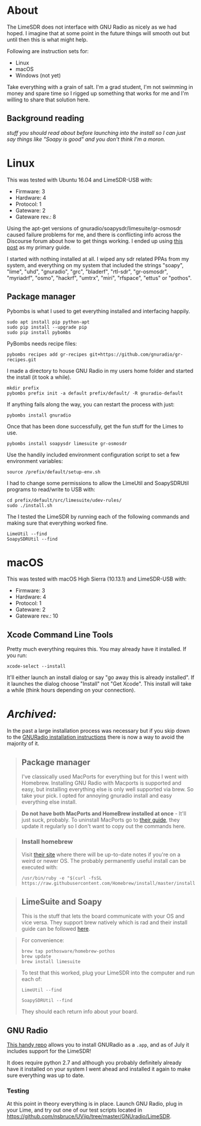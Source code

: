 # About
The LimeSDR does not interface with GNU Radio as nicely as we had hoped. I imagine that at some point in the future things will smooth out but until then this is what might help.

Following are instruction sets for:
- Linux
- macOS
- Windows (not yet)

Take everything with a grain of salt. I'm a grad student, I'm not swimming in money and spare time so I rigged up something that works for me and I'm willing to share that solution here.

## Background reading
*stuff you should read about before launching into the install so I can just say things like "Soapy is good" and you don't think I'm a moron.*

# Linux
This was tested with Ubuntu 16.04 and LimeSDR-USB with:
- Firmware: 3
- Hardware: 4
- Protocol: 1
- Gateware: 2
- Gateware rev.: 8

Using the apt-get versions of gnuradio/soapysdr/limesuite/gr-osmosdr caused failure problems for me, and there is conflicting info across the Discourse forum about how to get things working. I ended up using [this post](https://discourse.myriadrf.org/t/latest-aug-2017-limesdr-and-gnuradio/1563) as my primary guide.

I started with nothing installed at all. I wiped any sdr related PPAs from my system, and everything on my system that included the strings "soapy", "lime", "uhd", "gnuradio", "grc", "bladerf", "rtl-sdr", "gr-osmosdr", "myriadrf", "osmo", "hackrf", "umtrx", "miri", "rfspace", "ettus" or "pothos".

## Package manager
Pybombs is what I used to get everything installed and interfacing happily.
```
sudo apt install pip python-apt
sudo pip install --upgrade pip
sudo pip install pybombs
```

PyBombs needs recipe files:
```
pybombs recipes add gr-recipes git+https://github.com/gnuradio/gr-recipes.git
```

I made a directory to house GNU Radio in my users home folder and started the install (it took a while).
```
mkdir prefix
pybombs prefix init -a default prefix/default/ -R gnuradio-default
```

If anything fails along the way, you can restart the process with just:
```
pybombs install gnuradio
```

Once that has been done successfully, get the fun stuff for the Limes to use.
```
pybombs install soapysdr limesuite gr-osmosdr
```

Use the handily included environment configuration script to set a few environment variables:
```
source /prefix/default/setup-env.sh
```

I had to change some permissions to allow the LimeUtil and SoapySDRUtil programs to read/write to USB with:
```
cd prefix/default/src/limesuite/udev-rules/
sudo ./install.sh
```

The I tested the LimeSDR by running each of the following commands and making sure that everything worked fine.
```
LimeUtil --find
SoapySDRUtil --find
```


# macOS
This was tested with macOS High Sierra (10.13.1) and LimeSDR-USB with:
- Firmware: 3
- Hardware: 4
- Protocol: 1
- Gateware: 2
- Gateware rev.: 10


## Xcode Command Line Tools
Pretty much everything requires this. You may already have it installed. If you run:
```
xcode-select --install
```
It'll either launch an install dialog or say "go away this is already installed". If it launches the dialog choose "Install" not "Get Xcode". This install will take a while (think hours depending on your connection).

# _Archived:_
In the past a large installation process was necessary but if you skip down to the [GNURadio installation instructions](#gnu-radio) there is now a way to avoid the majority of it.
> ## Package manager
> I've classically used MacPorts for everything but for this I went with Homebrew. Installing GNU Radio with Macports is supported and easy, but installing everything else is only well supported via brew. So take your pick. I opted for annoying gnuradio install and easy everything else install.

> **Do not have both MacPorts and HomeBrew installed at once** - It'll just suck, probably. To uninstall MacPorts go to [their guide](https://guide.macports.org/chunked/installing.macports.uninstalling.html), they update it regularly so I don't want to copy out the commands here.


> ### Install homebrew
> Visit [their site](https://brew.sh/) where there will be up-to-date notes if you're on a weird or newer OS. The probably permanently useful install can be executed with:
> ```
> /usr/bin/ruby -e "$(curl -fsSL https://raw.githubusercontent.com/Homebrew/install/master/install)"
> ```

> ## LimeSuite and Soapy
> This is the stuff that lets the board communicate with your OS and vice versa. They support brew natively which is rad and their install guide can be followed [here](https://wiki.myriadrf.org/Lime_Suite).

> For convenience:
> ```
> brew tap pothosware/homebrew-pothos
> brew update
> brew install limesuite
> ```

> To test that this worked, plug your LimeSDR into the computer and run each of:
> ```
> LimeUtil --find
> ```
> ```
> SoapySDRUtil --find
> ```
> They should each return info about your board.

## GNU Radio
[This handy repo](https://github.com/cfriedt/gnuradio-for-mac-without-macports) allows you to install GNURadio as a `.app`, and as of July it includes support for the LimeSDR!

It does require python 2.7 and although you probably definitely already have it installed on your system I went ahead and installed it again to make sure everything was up to date.

### Testing
At this point in theory everything is in place. Launch GNU Radio, plug in your Lime, and try out one of our test scripts located in <https://github.com/nsbruce/UViip/tree/master/GNUradio/LimeSDR>.
